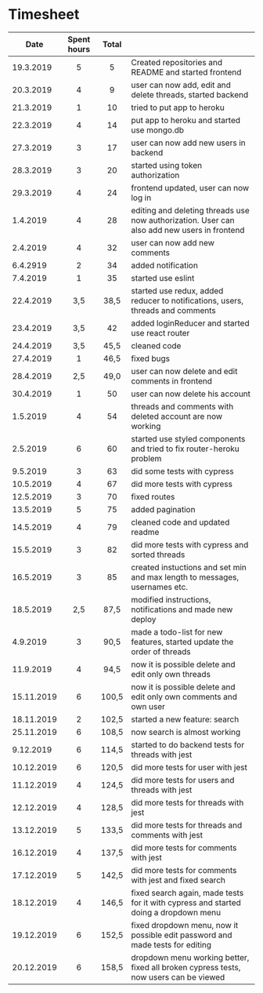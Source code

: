 # Timesheet

| Date          | Spent hours   | Total |       |
| ------------- |:-------------:|:-----:| :-----
| 19.3.2019 | 5  | 5 | Created repositories and README and started frontend|
| 20.3.2019 | 4  | 9 | user can now add, edit and delete threads, started backend |
| 21.3.2019 | 1  | 10 | tried to put app to heroku |
| 22.3.2019 | 4  | 14 | put app to heroku and started use mongo.db |
| 27.3.2019 | 3  | 17 | user can now add new users in backend |
| 28.3.2019 | 3  | 20 | started using token authorization |
| 29.3.2019 | 4  | 24 | frontend updated, user can now log in |
| 1.4.2019 | 4 | 28 | editing and deleting threads use now authorization. User can also add new users in frontend |
| 2.4.2019 | 4 | 32 | user can now add new comments |
| 6.4.2919 | 2 | 34 | added notification |
| 7.4.2019 | 1 | 35 | started use eslint |
| 22.4.2019 | 3,5 | 38,5 | started use redux, added reducer to notifications, users, threads and comments |
| 23.4.2019 | 3,5 | 42 | added loginReducer and started use react router |
| 24.4.2019 | 3,5 | 45,5 | cleaned code |
| 27.4.2019 | 1 | 46,5 | fixed bugs |
| 28.4.2019 | 2,5 | 49,0 | user can now delete and edit comments in frontend|
| 30.4.2019 | 1 | 50 | user can now delete his account|
| 1.5.2019 | 4 | 54 | threads and comments with deleted account are now working |
| 2.5.2019 | 6 | 60 | started use styled components and tried to fix router-heroku problem |
| 9.5.2019 | 3 | 63 | did some tests with cypress |
| 10.5.2019 | 4 | 67 | did more tests with cypress |
| 12.5.2019 | 3 | 70 | fixed routes |
| 13.5.2019 | 5 | 75 | added pagination |
| 14.5.2019 | 4 | 79 | cleaned code and updated readme |
| 15.5.2019 | 3 | 82 | did more tests with cypress and sorted threads |
| 16.5.2019 | 3 | 85 | created instuctions and set min and max length to messages, usernames etc. |
| 18.5.2019 | 2,5 | 87,5 | modified instructions, notifications and made new deploy |
| 4.9.2019 | 3 | 90,5 | made a todo-list for new features, started update the order of threads |
| 11.9.2019 | 4 | 94,5 | now it is possible delete and edit only own threads |
| 15.11.2019 | 6 | 100,5 | now it is possible delete and edit only own comments and own user |
| 18.11.2019 | 2 | 102,5 | started a new feature: search |
| 25.11.2019 | 6 | 108,5 | now search is almost working |
| 9.12.2019 | 6 | 114,5 | started to do backend tests for threads with jest |
| 10.12.2019 | 6 | 120,5 | did more tests for user with jest |
| 11.12.2019 | 4 | 124,5 | did more tests for users and threads with jest |
| 12.12.2019 | 4 | 128,5 | did more tests for threads with jest |
| 13.12.2019 | 5 | 133,5 | did more tests for threads and comments with jest |
| 16.12.2019 | 4 | 137,5 | did more tests for comments with jest |
| 17.12.2019 | 5 | 142,5 | did more tests for comments with jest and fixed search |
| 18.12.2019 | 4 | 146,5 | fixed search again, made tests for it with cypress and started doing a dropdown menu |
| 19.12.2019 | 6 | 152,5 | fixed dropdown menu, now it possible edit password and made tests for editing |
| 20.12.2019 | 6 | 158,5 | dropdown menu working better, fixed all broken cypress tests, now users can be viewed |